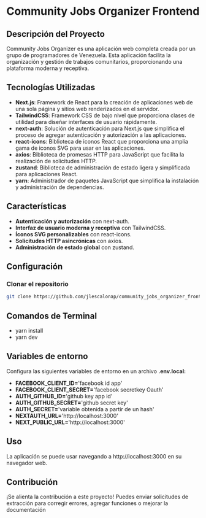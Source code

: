 # Community Jobs Organizer Frontend

## Descripción del Proyecto

Community Jobs Organizer es una aplicación web completa creada por un grupo de programadores de Venezuela. Esta aplicación facilita la organización y gestión de trabajos comunitarios, proporcionando una plataforma moderna y receptiva.

## Tecnologías Utilizadas

- **Next.js**: Framework de React para la creación de aplicaciones web de una sola página y sitios web renderizados en el servidor.
- **TailwindCSS**: Framework CSS de bajo nivel que proporciona clases de utilidad para diseñar interfaces de usuario rápidamente.
- **next-auth**: Solución de autenticación para Next.js que simplifica el proceso de agregar autenticación y autorización a las aplicaciones.
- **react-icons**: Biblioteca de iconos React que proporciona una amplia gama de iconos SVG para usar en las aplicaciones.
- **axios**: Biblioteca de promesas HTTP para JavaScript que facilita la realización de solicitudes HTTP.
- **zustand**: Biblioteca de administración de estado ligera y simplificada para aplicaciones React.
- **yarn**: Administrador de paquetes JavaScript que simplifica la instalación y administración de dependencias.

## Características

- **Autenticación y autorización** con next-auth.
- **Interfaz de usuario moderna y receptiva** con TailwindCSS.
- **Íconos SVG personalizables** con react-icons.
- **Solicitudes HTTP asincrónicas** con axios.
- **Administración de estado global** con zustand.

## Configuración

### Clonar el repositorio

```bash
git clone https://github.com/jlescalonap/community_jobs_organizer_front
```

## Comandos de Terminal

- yarn install
- yarn dev

## Variables de entorno

Configura las siguientes variables de entorno en un archivo **.env.local:**

- **FACEBOOK_CLIENT_ID=**'facebook id app'
- **FACEBOOK_CLIENT_SECRET=**'facebook secretkey Oauth'
- **AUTH_GITHUB_ID=**'github key app id'
- **AUTH_GITHUB_SECRET=**'github secret key'
- **AUTH_SECRET=**'variable obtenida a partir de un hash'
- **NEXTAUTH_URL=**'http://localhost:3000'
- **NEXT_PUBLIC_URL=**'http://localhost:3000'

## Uso

La aplicación se puede usar navegando a http://localhost:3000 en su navegador web.

## Contribución

¡Se alienta la contribución a este proyecto! Puedes enviar solicitudes de extracción para corregir errores, agregar funciones o mejorar la documentación
